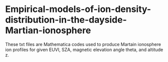 # Empirical-models-of-ion-density-distribution-in-the-dayside-Martian-ionosphere

These txt files are Mathematica codes used to produce Martain ionosphere ion profiles for given EUVI, SZA, magnetic elevation angle theta, and altitude z.
